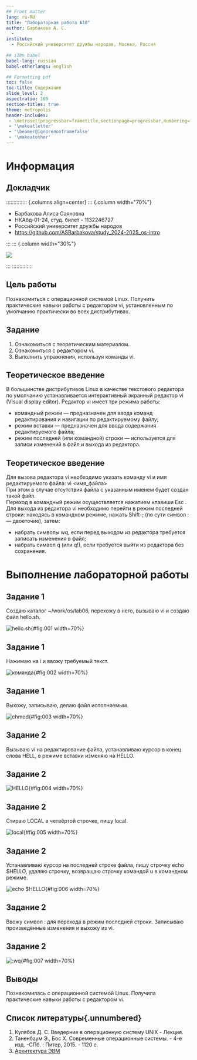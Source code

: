 ```yaml
---
## Front matter
lang: ru-RU
title: "Лабораторная работа №10"
author: Барбакова А. С.
  - 
institute:
  - Российский университет дружбы народов, Москва, Россия
  
## i18n babel
babel-lang: russian
babel-otherlangs: english

## Formatting pdf
toc: false
toc-title: Содержание
slide_level: 2
aspectratio: 169
section-titles: true
theme: metropolis
header-includes:
 - \metroset{progressbar=frametitle,sectionpage=progressbar,numbering=fraction}
 - '\makeatletter'
 - '\beamer@ignorenonframefalse'
 - '\makeatother'
---
```


# Информация

## Докладчик

:::::::::::::: {.columns align=center}
::: {.column width="70%"}

  * Барбакова Алиса Саяновна
  * НКАбд-01-24, студ. билет - 1132246727
  * Российский университет дружбы народов
  * https://github.com/ASBarbakova/study_2024-2025_os-intro

:::
::: {.column width="30%"}

![](./image/me.jpg)

:::
::::::::::::::



## Цель работы

Познакомиться с операционной системой Linux. Получить практические навыки работы с редактором vi, установленным по умолчанию практически во всех дистрибутивах.

## Задание

1. Ознакомиться с теоретическим материалом.
2. Ознакомиться с редактором vi.
3. Выполнить упражнения, используя команды vi.

## Теоретическое введение

В большинстве дистрибутивов Linux в качестве текстового редактора по умолчанию устанавливается интерактивный экранный редактор vi (Visual display editor).
Редактор vi имеет три режима работы:  
 - командный режим — предназначен для ввода команд редактирования и навигации по редактируемому файлу;  
 - режим вставки — предназначен для ввода содержания редактируемого файла;  
 - режим последней (или командной) строки — используется для записи изменений в файл и выхода из редактора.  
 
## Теоретическое введение

Для вызова редактора vi необходимо указать команду vi и имя редактируемого файла: vi <имя_файла>  
При этом в случае отсутствия файла с указанным именем будет создан такой файл.  
Переход в командный режим осуществляется нажатием клавиши Esc . Для выхода из редактора vi необходимо перейти в режим последней строки: находясь в командном режиме, нажать Shift-; (по сути символ : — двоеточие), затем:  
 - набрать символы wq, если перед выходом из редактора требуется записать изменения в файл;  
 - набрать символ q (или q!), если требуется выйти из редактора без сохранения.  

# Выполнение лабораторной работы

## Задание 1

Создаю каталог ~/work/os/lab06, перехожу в него, вызываю vi и создаю файл hello.sh.

![hello.sh](image/1.jpg){#fig:001 width=70%}

## Задание 1 

Нажимаю на i и ввожу требуемый текст.

![команда](image/2.jpg){#fig:002 width=70%}

## Задание 1

Выхожу, записываю, делаю файл исполняемым.

![chmod](image/3.jpg){#fig:003 width=70%}

## Задание 2  

Вызываю vi на редактирование файла, устанавливаю курсор в конец слова HELL, в режиме вставки изменяю на HELLO.

## Задание 2

![HELLO](image/4.jpg){#fig:004 width=70%}

## Задание 2

Стираю LOCAL в четвёртой строчке, пишу local. 

![local](image/5.jpg){#fig:005 width=70%}

## Задание 2

Устанавливаю курсор на последней строке файла, пишу строчку echo $HELLO, удаляю строчку, возвращаю строчку командой u в командном режиме. 

![echo $HELLO](image/6.jpg){#fig:006 width=70%}

## Задание 2

Ввожу символ : для перехода в режим последней строки. Записываю произведённые изменения и выхожу из vi. 

## Задание 2

![:wq](image/7.jpg){#fig:007 width=70%}

## Выводы

Познакомилась с операционной системой Linux. Получила практические навыки работы с редактором vi.

## Список литературы{.unnumbered}

1. Кулябов Д. С. Введерние в операционную систему UNIX - Лекция.
2. Таненбаум Э., Бос Х. Современные операционные системы. - 4-е изд. -СПб. : Питер, 2015. - 1120 с.
3. [Архитектура ЭВМ](hhttps://esystem.rudn.ru/pluginfile.php/2586872/mod_resource/content/4/008-lab_vi.pdf)
